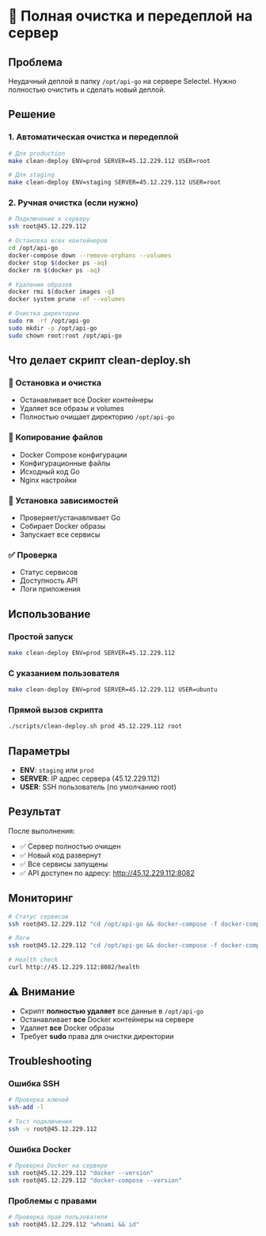 # 🧹 Полная очистка и передеплой на сервер

## Проблема
Неудачный деплой в папку `/opt/api-go` на сервере Selectel. Нужно полностью очистить и сделать новый деплой.

## Решение

### 1. Автоматическая очистка и передеплой

```bash
# Для production
make clean-deploy ENV=prod SERVER=45.12.229.112 USER=root

# Для staging
make clean-deploy ENV=staging SERVER=45.12.229.112 USER=root
```

### 2. Ручная очистка (если нужно)

```bash
# Подключение к серверу
ssh root@45.12.229.112

# Остановка всех контейнеров
cd /opt/api-go
docker-compose down --remove-orphans --volumes
docker stop $(docker ps -aq)
docker rm $(docker ps -aq)

# Удаление образов
docker rmi $(docker images -q)
docker system prune -af --volumes

# Очистка директории
sudo rm -rf /opt/api-go
sudo mkdir -p /opt/api-go
sudo chown root:root /opt/api-go
```

## Что делает скрипт clean-deploy.sh

### 🛑 Остановка и очистка
- Останавливает все Docker контейнеры
- Удаляет все образы и volumes
- Полностью очищает директорию `/opt/api-go`

### 📁 Копирование файлов
- Docker Compose конфигурации
- Конфигурационные файлы
- Исходный код Go
- Nginx настройки

### 🔧 Установка зависимостей
- Проверяет/устанавливает Go
- Собирает Docker образы
- Запускает все сервисы

### ✅ Проверка
- Статус сервисов
- Доступность API
- Логи приложения

## Использование

### Простой запуск
```bash
make clean-deploy ENV=prod SERVER=45.12.229.112
```

### С указанием пользователя
```bash
make clean-deploy ENV=prod SERVER=45.12.229.112 USER=ubuntu
```

### Прямой вызов скрипта
```bash
./scripts/clean-deploy.sh prod 45.12.229.112 root
```

## Параметры

- **ENV**: `staging` или `prod`
- **SERVER**: IP адрес сервера (45.12.229.112)
- **USER**: SSH пользователь (по умолчанию root)

## Результат

После выполнения:
- ✅ Сервер полностью очищен
- ✅ Новый код развернут
- ✅ Все сервисы запущены
- ✅ API доступен по адресу: http://45.12.229.112:8082

## Мониторинг

```bash
# Статус сервисов
ssh root@45.12.229.112 "cd /opt/api-go && docker-compose -f docker-compose.prod.yml ps"

# Логи
ssh root@45.12.229.112 "cd /opt/api-go && docker-compose -f docker-compose.prod.yml logs -f api"

# Health check
curl http://45.12.229.112:8082/health
```

## ⚠️ Внимание

- Скрипт **полностью удаляет** все данные в `/opt/api-go`
- Останавливает **все** Docker контейнеры на сервере
- Удаляет **все** Docker образы
- Требует **sudo** права для очистки директории

## Troubleshooting

### Ошибка SSH
```bash
# Проверка ключей
ssh-add -l

# Тест подключения
ssh -v root@45.12.229.112
```

### Ошибка Docker
```bash
# Проверка Docker на сервере
ssh root@45.12.229.112 "docker --version"
ssh root@45.12.229.112 "docker-compose --version"
```

### Проблемы с правами
```bash
# Проверка прав пользователя
ssh root@45.12.229.112 "whoami && id"
``` 